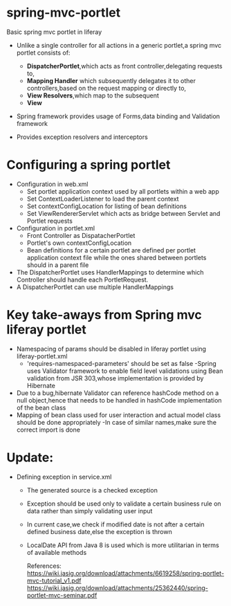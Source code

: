 # spring-mvc-portlet
Basic spring mvc portlet in liferay

- Unlike a single controller for all actions in a generic portlet,a spring mvc portlet consists of: 
  - **DispatcherPortlet**,which acts as front controller,delegating requests to,
  - **Mapping Handler** which subsequently delegates it to other controllers,based on the request mapping or directly to,
  - **View Resolvers**,which map to the subsequent 
  - **View**

- Spring framework provides usage of Forms,data binding and Validation framework
- Provides exception resolvers and interceptors

# Configuring a spring portlet

- Configuration in web.xml
	- Set portlet application context used by all portlets within a web app
	- Set ContextLoaderListener to load the parent context
	- Set contextConfigLocation for listing of bean definitions
	- Set ViewRendererServlet which acts as bridge between Servlet and Portlet requests
- Configuration in portlet.xml
	- Front Controller as DispatacherPortlet
	- Portlet's own contextConfigLocation
	- Bean definitions for a certain portlet are defined per portlet application context file while the ones
	  shared between portlets should in a parent file
 - The DispatcherPortlet uses HandlerMappings to determine which Controller should handle each PortletRequest.
 -  A DispatcherPortlet can use multiple HandlerMappings
 
# Key take-aways from Spring mvc liferay portlet
 	
 - Namespacing of params should be disabled in liferay portlet using liferay-portlet.xml
   - 'requires-namespaced-parameters' should be set as false
 -Spring uses Validator framework to enable field level validations using Bean validation
	 from JSR 303,whose implementation is provided by Hibernate
 - Due to a bug,hibernate Validator can reference hashCode method on a null object,hence that
      needs to be handled in hashCode implementation of the bean class
 - Mapping of bean class used for user interaction and actual model class should be done appropriately
    	-In case of similar names,make sure the correct import is done
 
# Update:
  - Defining exception in service.xml
  	- The generated source is a checked exception
  	- Exception should be used only to validate a certain business rule on data rather than simply
  	  validating user input
  	- In current case,we check if modified date is not after a certain defined business date,else the 
  	  exception is thrown
  	- LocalDate API from Java 8 is used which is more utilitarian in terms of available methods     
  	    
	  
	  
	  
	  
	  
	  
	  
	  
	  References:
	  https://wiki.jasig.org/download/attachments/6619258/spring-portlet-mvc-tutorial_v1.pdf
	  https://wiki.jasig.org/download/attachments/25362440/spring-portlet-mvc-seminar.pdf

